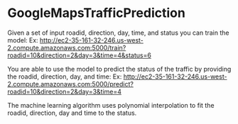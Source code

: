 # GoogleMapsTrafficPrediction


Given a set of input roadid, direction, day, time, and status you can train the model:
Ex: http://ec2-35-161-32-246.us-west-2.compute.amazonaws.com:5000/train?roadid=10&direction=2&day=3&time=4&status=6


You are able to use the model to predict the status of the traffic by providing the roadid, direction, day, and time:
Ex: http://ec2-35-161-32-246.us-west-2.compute.amazonaws.com:5000/predict?roadid=10&direction=2&day=3&time=4
  
The machine learning algorithm uses polynomial interpolation to fit the roadid, direction, day and time to the status. 

